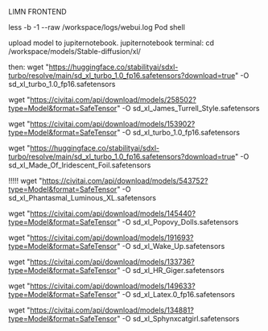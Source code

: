 LIMN FRONTEND

less -b -1 --raw /workspace/logs/webui.log 
Pod shell


upload model to jupiternotebook. jupiternotebook terminal:
cd /workspace/models/Stable-diffusion/xl/

then:
wget "https://huggingface.co/stabilityai/sdxl-turbo/resolve/main/sd_xl_turbo_1.0_fp16.safetensors?download=true" -O sd_xl_turbo_1.0_fp16.safetensors

wget "https://civitai.com/api/download/models/258502?type=Model&format=SafeTensor" -O sd_xl_James_Turrell_Style.safetensors

wget "https://civitai.com/api/download/models/153902?type=Model&format=SafeTensor" -O sd_xl_turbo_1.0_fp16.safetensors

wget "https://huggingface.co/stabilityai/sdxl-turbo/resolve/main/sd_xl_turbo_1.0_fp16.safetensors?download=true" -O sd_xl_Made_Of_Iridescent_Foil.safetensors

!!!!!
wget "https://civitai.com/api/download/models/543752?type=Model&format=SafeTensor" -O sd_xl_Phantasmal_Luminous_XL.safetensors

wget "https://civitai.com/api/download/models/145440?type=Model&format=SafeTensor" -O sd_xl_Popovy_Dolls.safetensors

wget "https://civitai.com/api/download/models/191693?type=Model&format=SafeTensor" -O sd_xl_Wake_Up.safetensors

wget "https://civitai.com/api/download/models/133736?type=Model&format=SafeTensor" -O sd_xl_HR_Giger.safetensors

wget "https://civitai.com/api/download/models/149633?type=Model&format=SafeTensor" -O sd_xl_Latex.0_fp16.safetensors

wget "https://civitai.com/api/download/models/134881?type=Model&format=SafeTensor" -O sd_xl_Sphynxcatgirl.safetensors